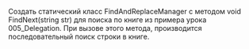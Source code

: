 Создать статический класс FindAndReplaceManager с методом void FindNext(string str) для поиска по книге из примера урока 005_Delegation. При вызове этого метода, производится последовательный поиск строки в книге. 
